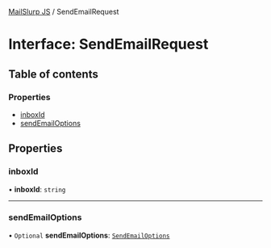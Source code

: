 [MailSlurp JS](../README.md) / SendEmailRequest

# Interface: SendEmailRequest

## Table of contents

### Properties

- [inboxId](SendEmailRequest.md#inboxid)
- [sendEmailOptions](SendEmailRequest.md#sendemailoptions)

## Properties

### inboxId

• **inboxId**: `string`

___

### sendEmailOptions

• `Optional` **sendEmailOptions**: [`SendEmailOptions`](SendEmailOptions.md)
